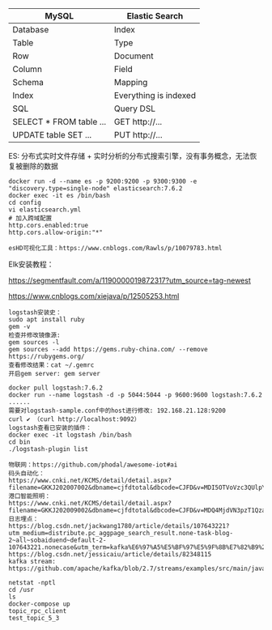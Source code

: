 | MySQL                   | Elastic Search        |
| ----------------------- | --------------------- |
| Database                | Index                 |
| Table                   | Type                  |
| Row                     | Document              |
| Column                  | Field                 |
| Schema                  | Mapping               |
| Index                   | Everything is indexed |
| SQL                     | Query DSL             |
| SELECT * FROM table ... | GET http://...        |
| UPDATE table SET ...    | PUT http://...        |

ES: 分布式实时文件存储 + 实时分析的分布式搜索引擎，没有事务概念，无法恢复被删除的数据

```
docker run -d --name es -p 9200:9200 -p 9300:9300 -e "discovery.type=single-node" elasticsearch:7.6.2
docker exec -it es /bin/bash
cd config
vi elasticsearch.yml
# 加入跨域配置
http.cors.enabled:true
http.cors.allow-origin:"*"
    
esHD可视化工具：https://www.cnblogs.com/Rawls/p/10079783.html
```

Elk安装教程：

https://segmentfault.com/a/1190000019872317?utm_source=tag-newest

https://www.cnblogs.com/xiejava/p/12505253.html

```
logstash安装史：
sudo apt install ruby
gem -v
检查并修改镜像源:
gem sources -l
gem sources --add https://gems.ruby-china.com/ --remove https://rubygems.org/
查看修改结果：cat ~/.gemrc
开启gem server: gem server

docker pull logstash:7.6.2
docker run --name logstash -d -p 5044:5044 -p 9600:9600 logstash:7.6.2
......
需要对logstash-sample.conf中的host进行修改: 192.168.21.128:9200
curl ✔ （curl http://localhost:9092）
logstash查看已安装的插件：
docker exec -it logstash /bin/bash
cd bin
./logstash-plugin list
```

```
物联网：https://github.com/phodal/awesome-iot#ai
码头自动化：
https://www.cnki.net/KCMS/detail/detail.aspx?filename=GKKJ202007002&dbname=cjfdtotal&dbcode=CJFD&v=MDI5OTVoVzc3QUlpYkFaTEc0SE5ITXFJOUZab1I2RGc4L3poWVU3enNPVDNpUXJSY3pGckNVUjdxZVorZHFGeS8=
港口智能照明：
https://www.cnki.net/KCMS/detail/detail.aspx?filename=GKKJ202009002&dbname=cjfdtotal&dbcode=CJFD&v=MDQ4MjdVN3pzT1QzaVFyUmN6RnJDVVI3cWVaK2RxRnl6aFdyckpJaWJBWkxHNEhOSE1wbzlGWm9SNkRnOC96aFk=
日志埋点：
https://blog.csdn.net/jackwang1780/article/details/107643221?utm_medium=distribute.pc_aggpage_search_result.none-task-blog-2~all~sobaiduend~default-2-107643221.nonecase&utm_term=kafka%E6%97%A5%E5%BF%97%E5%9F%8B%E7%82%B9%20logstash&spm=1000.2123.3001.4430
https://blog.csdn.net/jessicaiu/article/details/82348115
kafka stream:
https://github.com/apache/kafka/blob/2.7/streams/examples/src/main/java/org/apache/kafka/streams/examples/wordcount/WordCountProcessorDemo.java
```

```
netstat -nptl
cd /usr
ls
docker-compose up
topic_rpc_client
test_topic_5_3
```

